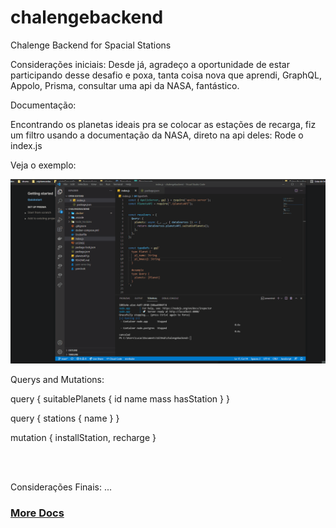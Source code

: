 # chalengebackend
Chalenge Backend for Spacial Stations


Considerações iniciais: Desde já, agradeço a oportunidade de estar participando desse desafio e poxa, tanta coisa nova que aprendi,
GraphQL, Appolo, Prisma, consultar uma api da NASA, fantástico.


Documentação:

Encontrando os planetas ideais pra se colocar as estações de recarga, fiz um filtro usando a documentação da NASA, direto na api deles:
Rode o index.js

Veja o exemplo:

![Alt Text](https://github.com/almcarvalho/chalengebackend/blob/main/docs/demos/demo.gif)


Querys and Mutations:


query {
  suitablePlanets  {
    id
    name
    mass
    hasStation
  }
}

query {
  stations  {
   name
  }
}



mutation {
  installStation,
  recharge
}


<br/>
<br/>

Considerações Finais: ...

<h3> <a href="https://bedecked-echidna-e33.notion.site/Documentation-API-f78c517f9df94aea83c1ad9ef69e0a0e" target="_blank"> More Docs </a> </h3>


